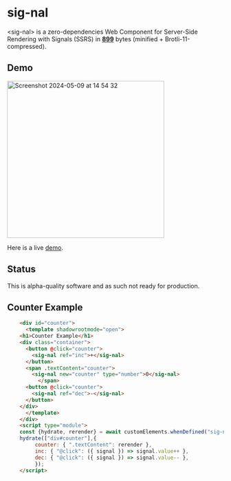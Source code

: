 # sig-nal

&lt;sig-nal&gt; is a zero-dependencies Web Component for Server-Side Rendering with Signals (SSRS) in [**899**](https://raw.githubusercontent.com/cloudspeech/sig-nal/main/dist/index.min.js) bytes (minified + Brotli-11-compressed).

## Demo

<img width="365" alt="Screenshot 2024-05-09 at 14 54 32" src="https://github.com/cloudspeech/sig-nal/assets/850521/cc00296a-7744-4ca4-9340-34de3be560c0">

Here is a live [demo](https://cloudspeech.github.io/sig-nal/demo.html).

## Status

This is alpha-quality software and as such not ready for production.

## Counter Example

```html
    <div id="counter">
      <template shadowrootmode="open">
	<h1>Counter Example</h1>
	<div class="container">
	  <button @click="counter">
	    <sig-nal ref="inc">+</sig-nal>
	  </button>
	  <span .textContent="counter">
	    <sig-nal new="counter" type="number">0</sig-nal>
          </span>
	  <button @click="counter">
	    <sig-nal ref="dec">-</sig-nal>
	  </button>
	</div>
      </template>
    </div>
    <script type="module">
    const {hydrate, rerender} = await customElements.whenDefined("sig-nal");
    hydrate(["div#counter"],{
 	     counter: { ".textContent": rerender },
	     inc: { "@click": ({ signal }) => signal.value++ },
	     dec: { "@click": ({ signal }) => signal.value-- },
	     });
    </script>
```

